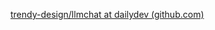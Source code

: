 [trendy-design/llmchat at dailydev (github.com)](https://github.com/trendy-design/llmchat?ref=dailydev)